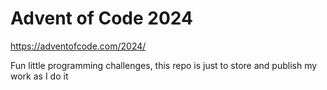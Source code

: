 # Advent of Code 2024
https://adventofcode.com/2024/

Fun little programming challenges, this repo is just to store and publish my work as I do it
